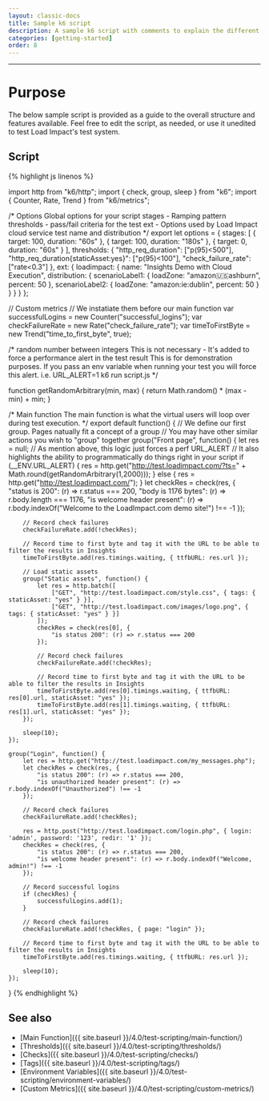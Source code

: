 ```yaml
---
layout: classic-docs
title: Sample k6 script
description: A sample k6 script with comments to explain the different parts.  Feel free to take this and adapt to your need
categories: [getting-started]
order: 8
---
```


***
# Purpose

The below sample script is provided as a guide to the overall structure and features available.
Feel free to edit the script, as needed, or use it unedited to test Load Impact's test system.


## Script

{% highlight js linenos %}

import http from "k6/http";
import { check, group, sleep } from "k6";
import { Counter, Rate, Trend } from "k6/metrics";

/* Options
Global options for your script
stages - Ramping pattern
thresholds - pass/fail criteria for the test
ext - Options used by Load Impact cloud service test name and distribution
*/
export let options = {
    stages: [
        { target: 100, duration: "60s" },
        { target: 100, duration: "180s" },
        { target: 0, duration: "60s" }
    ],
    thresholds: {
        "http_req_duration": ["p(95)<500"],
        "http_req_duration{staticAsset:yes}": ["p(95)<100"],
        "check_failure_rate": ["rate<0.3"]
    },
    ext: {
        loadimpact: {
            name: "Insights Demo with Cloud Execution",
            distribution: {
                scenarioLabel1: { loadZone: "amazon:us:ashburn", percent: 50 },
                scenarioLabel2: { loadZone: "amazon:ie:dublin", percent: 50 }
            }
        }
    }
};

// Custom metrics
// We instatiate them before our main function
var successfulLogins = new Counter("successful_logins");
var checkFailureRate = new Rate("check_failure_rate");
var timeToFirstByte = new Trend("time_to_first_byte", true);

/* random number between integers
This is not necessary - It's added to force a performance alert in the test result
This is for demonstration purposes.  If you pass an env variable when running your test
you will force this alert. i.e. URL_ALERT=1 k6 run script.js
*/

function getRandomArbitrary(min, max) {
  return Math.random() * (max - min) + min;
}

/* Main function
The main function is what the virtual users will loop over during test execution.
*/
export default function() {
    // We define our first group.  Pages natually fit a concept of a group
    // You may have other similar actions you wish to "group" together
    group("Front page", function() {
        let res = null;
        // As mention above, this logic just forces a perf URL_ALERT
        // It also highlights the ability to programmatically do things right in your script
        if (__ENV.URL_ALERT) {
            res = http.get("http://test.loadimpact.com/?ts=" + Math.round(getRandomArbitrary(1,2000)));
        } else {
            res = http.get("http://test.loadimpact.com/");
        }
        let checkRes = check(res, {
            "status is 200": (r) => r.status === 200,
            "body is 1176 bytes": (r) => r.body.length === 1176,
            "is welcome header present": (r) => r.body.indexOf("Welcome to the LoadImpact.com demo site!") !== -1
        });

        // Record check failures
        checkFailureRate.add(!checkRes);

        // Record time to first byte and tag it with the URL to be able to filter the results in Insights
        timeToFirstByte.add(res.timings.waiting, { ttfbURL: res.url });

        // Load static assets
        group("Static assets", function() {
            let res = http.batch([
                ["GET", "http://test.loadimpact.com/style.css", { tags: { staticAsset: "yes" } }],
                ["GET", "http://test.loadimpact.com/images/logo.png", { tags: { staticAsset: "yes" } }]
            ]);
            checkRes = check(res[0], {
                "is status 200": (r) => r.status === 200
            });

            // Record check failures
            checkFailureRate.add(!checkRes);

            // Record time to first byte and tag it with the URL to be able to filter the results in Insights
            timeToFirstByte.add(res[0].timings.waiting, { ttfbURL: res[0].url, staticAsset: "yes" });
            timeToFirstByte.add(res[1].timings.waiting, { ttfbURL: res[1].url, staticAsset: "yes" });
        });

        sleep(10);
    });

    group("Login", function() {
        let res = http.get("http://test.loadimpact.com/my_messages.php");
        let checkRes = check(res, {
            "is status 200": (r) => r.status === 200,
            "is unauthorized header present": (r) => r.body.indexOf("Unauthorized") !== -1
        });

        // Record check failures
        checkFailureRate.add(!checkRes);

        res = http.post("http://test.loadimpact.com/login.php", { login: 'admin', password: '123', redir: '1' });
        checkRes = check(res, {
            "is status 200": (r) => r.status === 200,
            "is welcome header present": (r) => r.body.indexOf("Welcome, admin!") !== -1
        });

        // Record successful logins
        if (checkRes) {
            successfulLogins.add(1);
        }

        // Record check failures
        checkFailureRate.add(!checkRes, { page: "login" });

        // Record time to first byte and tag it with the URL to be able to filter the results in Insights
        timeToFirstByte.add(res.timings.waiting, { ttfbURL: res.url });

        sleep(10);
    });
}
{% endhighlight %}

## See also
- [Main Function]({{ site.baseurl }}/4.0/test-scripting/main-function/)
- [Thresholds]({{ site.baseurl }}/4.0/test-scripting/thresholds/)
- [Checks]({{ site.baseurl }}/4.0/test-scripting/checks/)
- [Tags]({{ site.baseurl }}/4.0/test-scripting/tags/)
- [Environment Variables]({{ site.baseurl }}/4.0/test-scripting/environment-variables/)
- [Custom Metrics]({{ site.baseurl }}/4.0/test-scripting/custom-metrics/)
